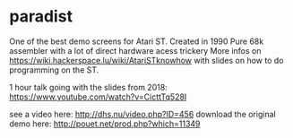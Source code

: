 # paradist
One of the best demo screens for Atari ST. 
Created in 1990
Pure 68k assembler with a lot of direct hardware acess trickery
More infos on https://wiki.hackerspace.lu/wiki/AtariSTknowhow with slides on how to do programming on the ST.

1 hour talk going with the slides from 2018: https://www.youtube.com/watch?v=CicttTq528I

see a video here: http://dhs.nu/video.php?ID=456
download the original demo here: http://pouet.net/prod.php?which=11349

